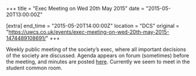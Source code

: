 +++
title = "Exec Meeting on Wed 20th May 2015"
date = "2015-05-20T13:00:00Z"

[extra]
end_time = "2015-05-20T14:00:00Z"
location = "DCS"
original = "https://uwcs.co.uk/events/exec-meeting-on-wed-20th-may-2015-1474489108691/"
+++

Weekly public meeting of the society’s exec, where all important decisions of the society are discussed. Agenda appears on forum (sometimes) before the meeting, and minutes are posted [here](https://uwcs.co.uk/minutes/). Currently we seem to meet in the student common room.

